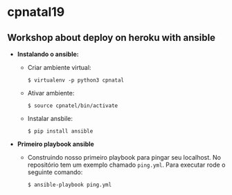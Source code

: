 # cpnatal19
## Workshop about deploy on heroku with ansible

* **Instalando o ansible:**
    * Criar ambiente virtual:

        `$ virtualenv -p python3 cpnatal`

    * Ativar ambiente:

        `$ source cpnatel/bin/activate`

    * Instalar ansbile:

        `$ pip install ansible`


* **Primeiro playbook ansible**
    * Construindo nosso primeiro playbook para pingar seu localhost. No repositório tem um exemplo chamado `ping.yml`.
    Para executar rode o seguinte comando:
    
        `$ ansible-playbook ping.yml`
    